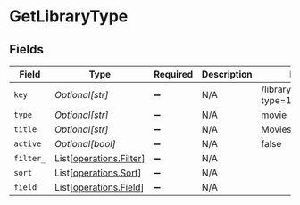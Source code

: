 # GetLibraryType


## Fields

| Field                                                         | Type                                                          | Required                                                      | Description                                                   | Example                                                       |
| ------------------------------------------------------------- | ------------------------------------------------------------- | ------------------------------------------------------------- | ------------------------------------------------------------- | ------------------------------------------------------------- |
| `key`                                                         | *Optional[str]*                                               | :heavy_minus_sign:                                            | N/A                                                           | /library/sections/1/all?type=1                                |
| `type`                                                        | *Optional[str]*                                               | :heavy_minus_sign:                                            | N/A                                                           | movie                                                         |
| `title`                                                       | *Optional[str]*                                               | :heavy_minus_sign:                                            | N/A                                                           | Movies                                                        |
| `active`                                                      | *Optional[bool]*                                              | :heavy_minus_sign:                                            | N/A                                                           | false                                                         |
| `filter_`                                                     | List[[operations.Filter](../../models/operations/filter_.md)] | :heavy_minus_sign:                                            | N/A                                                           |                                                               |
| `sort`                                                        | List[[operations.Sort](../../models/operations/sort.md)]      | :heavy_minus_sign:                                            | N/A                                                           |                                                               |
| `field`                                                       | List[[operations.Field](../../models/operations/field.md)]    | :heavy_minus_sign:                                            | N/A                                                           |                                                               |